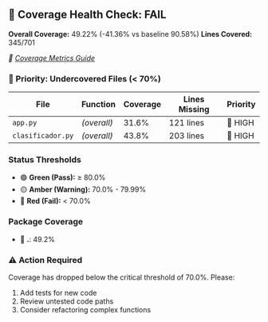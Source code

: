 ## 🔴 Coverage Health Check: FAIL

**Overall Coverage:** 49.22% (-41.36% vs baseline 90.58%)
**Lines Covered:** 345/701

_📖 [Coverage Metrics Guide](../COVERAGE-GUIDE.md#understanding-coverage-metrics)_

### 🎯 Priority: Undercovered Files (< 70%)

| File              | Function    | Coverage | Lines Missing | Priority |
| ----------------- | ----------- | -------- | ------------- | -------- |
| `app.py`          | _(overall)_ | 31.6%    | 121 lines     | 🔴 HIGH  |
| `clasificador.py` | _(overall)_ | 43.8%    | 203 lines     | 🔴 HIGH  |

### Status Thresholds

- 🟢 **Green (Pass):** ≥ 80.0%
- 🟡 **Amber (Warning):** 70.0% - 79.99%
- 🔴 **Red (Fail):** < 70.0%

### Package Coverage

- 🔴 **.**: 49.2%

### ⚠️ Action Required

Coverage has dropped below the critical threshold of 70.0%. Please:

1. Add tests for new code
2. Review untested code paths
3. Consider refactoring complex functions
